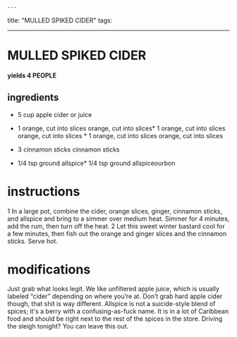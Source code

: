 

	---
title: "MULLED SPIKED CIDER"
tags:

---
# MULLED SPIKED CIDER
#### yields 4 PEOPLE
## ingredients
* 5 cup apple cider or juice
* 1 orange, cut into slices orange, cut into slices* 1 orange, cut into slices orange, cut into slices * 1 orange, cut into slices orange, cut into slices
* 3 cinnamon sticks cinnamon sticks

* 1/4 tsp ground allspice* 1/4 tsp ground allspiceourbon


# instructions
1 In a large pot, combine the cider, orange slices, ginger, cinnamon sticks, and allspice and bring to a simmer over medium heat. Simmer for 4 minutes, add the rum, then turn off the heat.
2 Let this sweet winter bastard cool for a few minutes, then fish out the orange and ginger slices and the cinnamon sticks. Serve hot.

# modifications

Just grab what looks legit. We like unfiltered apple juice, which is usually labeled “cider” depending on where you’re at. Don’t grab hard apple cider though, that shit is way different.
 Allspice is not a suicide-style blend of spices; it's a berry with a confusing-as-fuck name. It is in a lot of Caribbean food and should be right next to the rest of the spices in the store.
 Driving the sleigh tonight? You can leave this out.
	


